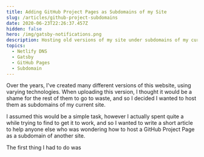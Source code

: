 ```yaml
---
title: Adding GitHub Project Pages as Subdomains of my Site
slug: /articles/github-project-subdomains
date: 2020-06-23T22:26:37.457Z
hidden: false
hero: /img/gatsby-notifications.png
description: Hosting old versions of my site under subdomains of my current domain
topics:
  - Netlify DNS
  - Gatsby
  - GitHub Pages
  - Subdomain
---
```

Over the years, I've created many different versions of this website, using varying technologies. When uploading this version, I thought it would be a shame for the rest of them to go to waste, and so I decided I wanted to host them as subdomains of my current site. 

I assumed this would be a simple task, however I actually spent quite a while trying to find to get it to work, and so I wanted to write a short article to help anyone else who was wondering how to host a GitHub Project Page as a subdomain of another site.

The first thing I had to do was